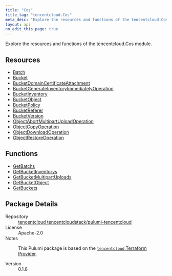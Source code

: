 ```yaml
---
title: "Cos"
title_tag: "tencentcloud.Cos"
meta_desc: "Explore the resources and functions of the tencentcloud.Cos module."
layout: api
no_edit_this_page: true
---
```


<!-- WARNING: this file was generated by Pulumi Docs Generator. -->
<!-- Do not edit by hand unless you're certain you know what you are doing! -->

Explore the resources and functions of the tencentcloud.Cos module.

<h2 id="resources">Resources</h2>
<ul class="api">
    <li><a href="batch/" title="Batch"><span class="api-symbol api-symbol--resource"></span>Batch</a></li>
    <li><a href="bucket/" title="Bucket"><span class="api-symbol api-symbol--resource"></span>Bucket</a></li>
    <li><a href="bucketdomaincertificateattachment/" title="BucketDomainCertificateAttachment"><span class="api-symbol api-symbol--resource"></span>BucketDomainCertificateAttachment</a></li>
    <li><a href="bucketgenerateinventoryimmediatelyoperation/" title="BucketGenerateInventoryImmediatelyOperation"><span class="api-symbol api-symbol--resource"></span>BucketGenerateInventoryImmediatelyOperation</a></li>
    <li><a href="bucketinventory/" title="BucketInventory"><span class="api-symbol api-symbol--resource"></span>BucketInventory</a></li>
    <li><a href="bucketobject/" title="BucketObject"><span class="api-symbol api-symbol--resource"></span>BucketObject</a></li>
    <li><a href="bucketpolicy/" title="BucketPolicy"><span class="api-symbol api-symbol--resource"></span>BucketPolicy</a></li>
    <li><a href="bucketreferer/" title="BucketReferer"><span class="api-symbol api-symbol--resource"></span>BucketReferer</a></li>
    <li><a href="bucketversion/" title="BucketVersion"><span class="api-symbol api-symbol--resource"></span>BucketVersion</a></li>
    <li><a href="objectabortmultipartuploadoperation/" title="ObjectAbortMultipartUploadOperation"><span class="api-symbol api-symbol--resource"></span>ObjectAbortMultipartUploadOperation</a></li>
    <li><a href="objectcopyoperation/" title="ObjectCopyOperation"><span class="api-symbol api-symbol--resource"></span>ObjectCopyOperation</a></li>
    <li><a href="objectdownloadoperation/" title="ObjectDownloadOperation"><span class="api-symbol api-symbol--resource"></span>ObjectDownloadOperation</a></li>
    <li><a href="objectrestoreoperation/" title="ObjectRestoreOperation"><span class="api-symbol api-symbol--resource"></span>ObjectRestoreOperation</a></li>
</ul>

<h2 id="functions">Functions</h2>
<ul class="api">
    <li><a href="getbatchs/" title="GetBatchs"><span class="api-symbol api-symbol--function"></span>GetBatchs</a></li>
    <li><a href="getbucketinventorys/" title="GetBucketInventorys"><span class="api-symbol api-symbol--function"></span>GetBucketInventorys</a></li>
    <li><a href="getbucketmultipartuploads/" title="GetBucketMultipartUploads"><span class="api-symbol api-symbol--function"></span>GetBucketMultipartUploads</a></li>
    <li><a href="getbucketobject/" title="GetBucketObject"><span class="api-symbol api-symbol--function"></span>GetBucketObject</a></li>
    <li><a href="getbuckets/" title="GetBuckets"><span class="api-symbol api-symbol--function"></span>GetBuckets</a></li>
</ul>

<h2 id="package-details">Package Details</h2>
<dl class="package-details">
	<dt>Repository</dt>
	<dd><a href="https://github.com/tencentcloudstack/pulumi-tencentcloud">tencentcloud tencentcloudstack/pulumi-tencentcloud</a></dd>
	<dt>License</dt>
	<dd>Apache-2.0</dd>
	<dt>Notes</dt>
	<dd><p>This Pulumi package is based on the <a href="https://github.com/tencentcloudstack/terraform-provider-tencentcloud"><code>tencentcloud</code> Terraform Provider</a>.</p>
</dd>
	<dt>Version</dt>
	<dd>0.1.8</dd>
</dl>

